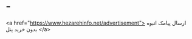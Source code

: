 # -
&lt;a href="https://www.hezarehinfo.net/advertisement"> ارسال پیامک انبوه بدون خرید پنل &lt;/a>

